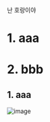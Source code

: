 난 호랑이야

# 1. aaa
# 2. bbb
## 1. aaa

![image](https://github.com/user-attachments/assets/b3a24efc-1d24-4ba0-b863-ece7de55ee1d)

